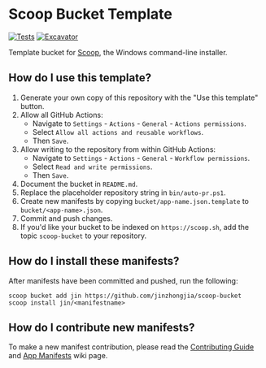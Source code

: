 # Scoop Bucket Template

<!-- Uncomment the following line after replacing placeholders -->
[![Tests](https://github.com/jinzhongjia/scoop-bucket/actions/workflows/ci.yml/badge.svg)](https://github.com/jinzhongjia/scoop-bucket/actions/workflows/ci.yml) [![Excavator](https://github.com/jinzhongjia/scoop-bucket/actions/workflows/excavator.yml/badge.svg)](https://github.com/jinzhongjia/scoop-bucket/actions/workflows/excavator.yml)

Template bucket for [Scoop](https://scoop.sh), the Windows command-line installer.

## How do I use this template?

1. Generate your own copy of this repository with the "Use this template"
   button.
2. Allow all GitHub Actions:
   - Navigate to `Settings` - `Actions` - `General` - `Actions permissions`.
   - Select `Allow all actions and reusable workflows`.
   - Then `Save`.
3. Allow writing to the repository from within GitHub Actions:
   - Navigate to `Settings` - `Actions` - `General` - `Workflow permissions`.
   - Select `Read and write permissions`.
   - Then `Save`.
4. Document the bucket in `README.md`.
5. Replace the placeholder repository string in `bin/auto-pr.ps1`.
6. Create new manifests by copying `bucket/app-name.json.template` to
   `bucket/<app-name>.json`.
7. Commit and push changes.
8. If you'd like your bucket to be indexed on `https://scoop.sh`, add the
   topic `scoop-bucket` to your repository.

## How do I install these manifests?

After manifests have been committed and pushed, run the following:

```pwsh
scoop bucket add jin https://github.com/jinzhongjia/scoop-bucket
scoop install jin/<manifestname>
```

## How do I contribute new manifests?

To make a new manifest contribution, please read the [Contributing
Guide](https://github.com/ScoopInstaller/.github/blob/main/.github/CONTRIBUTING.md)
and [App Manifests](https://github.com/ScoopInstaller/Scoop/wiki/App-Manifests)
wiki page.
